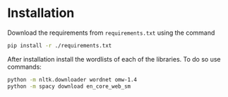 # Installation

Download the requirements from `requirements.txt` using the command

```bash
pip install -r ./requirements.txt
```

After installation install the wordlists of each of the libraries. To do so use commands:

```bash
python -m nltk.downloader wordnet omw-1.4
python -m spacy download en_core_web_sm
```
